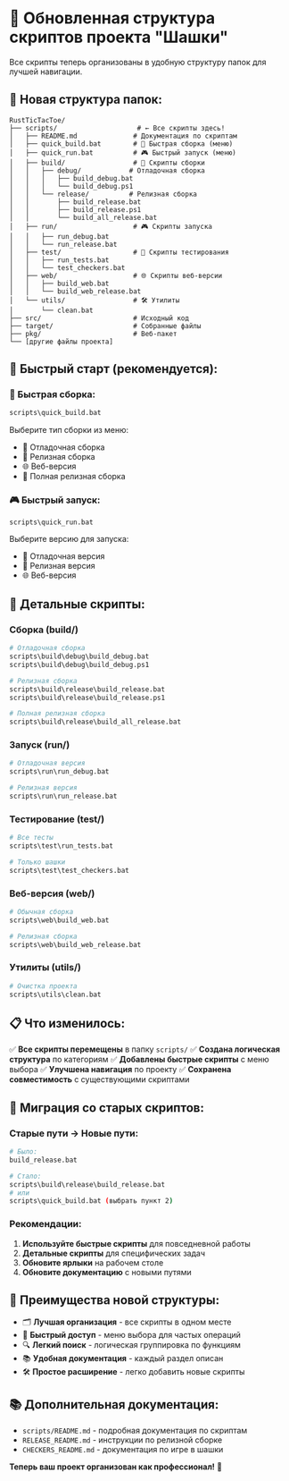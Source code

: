 # 🚀 **Обновленная структура скриптов проекта "Шашки"**

Все скрипты теперь организованы в удобную структуру папок для лучшей навигации.

## 📁 **Новая структура папок:**

```
RustTicTacToe/
├── scripts/                    # ← Все скрипты здесь!
│   ├── README.md              # Документация по скриптам
│   ├── quick_build.bat        # 🚀 Быстрая сборка (меню)
│   ├── quick_run.bat          # 🎮 Быстрый запуск (меню)
│   ├── build/                 # 🔨 Скрипты сборки
│   │   ├── debug/            # Отладочная сборка
│   │   │   ├── build_debug.bat
│   │   │   └── build_debug.ps1
│   │   └── release/          # Релизная сборка
│   │       ├── build_release.bat
│   │       ├── build_release.ps1
│   │       └── build_all_release.bat
│   ├── run/                   # 🎮 Скрипты запуска
│   │   ├── run_debug.bat
│   │   └── run_release.bat
│   ├── test/                  # 🧪 Скрипты тестирования
│   │   ├── run_tests.bat
│   │   └── test_checkers.bat
│   ├── web/                   # 🌐 Скрипты веб-версии
│   │   ├── build_web.bat
│   │   └── build_web_release.bat
│   └── utils/                 # 🛠️ Утилиты
│       └── clean.bat
├── src/                       # Исходный код
├── target/                    # Собранные файлы
├── pkg/                       # Веб-пакет
└── [другие файлы проекта]
```

## 🎯 **Быстрый старт (рекомендуется):**

### **🚀 Быстрая сборка:**
```bash
scripts\quick_build.bat
```
Выберите тип сборки из меню:
- 🔨 Отладочная сборка
- 🚀 Релизная сборка  
- 🌐 Веб-версия
- 🎯 Полная релизная сборка

### **🎮 Быстрый запуск:**
```bash
scripts\quick_run.bat
```
Выберите версию для запуска:
- 🔨 Отладочная версия
- 🚀 Релизная версия
- 🌐 Веб-версия

## 🔧 **Детальные скрипты:**

### **Сборка (build/)**
```bash
# Отладочная сборка
scripts\build\debug\build_debug.bat
scripts\build\debug\build_debug.ps1

# Релизная сборка
scripts\build\release\build_release.bat
scripts\build\release\build_release.ps1

# Полная релизная сборка
scripts\build\release\build_all_release.bat
```

### **Запуск (run/)**
```bash
# Отладочная версия
scripts\run\run_debug.bat

# Релизная версия
scripts\run\run_release.bat
```

### **Тестирование (test/)**
```bash
# Все тесты
scripts\test\run_tests.bat

# Только шашки
scripts\test\test_checkers.bat
```

### **Веб-версия (web/)**
```bash
# Обычная сборка
scripts\web\build_web.bat

# Релизная сборка
scripts\web\build_web_release.bat
```

### **Утилиты (utils/)**
```bash
# Очистка проекта
scripts\utils\clean.bat
```

## 📋 **Что изменилось:**

✅ **Все скрипты перемещены** в папку `scripts/`
✅ **Создана логическая структура** по категориям
✅ **Добавлены быстрые скрипты** с меню выбора
✅ **Улучшена навигация** по проекту
✅ **Сохранена совместимость** с существующими скриптами

## 🔄 **Миграция со старых скриптов:**

### **Старые пути → Новые пути:**
```bash
# Было:
build_release.bat

# Стало:
scripts\build\release\build_release.bat
# или
scripts\quick_build.bat (выбрать пункт 2)
```

### **Рекомендации:**
1. **Используйте быстрые скрипты** для повседневной работы
2. **Детальные скрипты** для специфических задач
3. **Обновите ярлыки** на рабочем столе
4. **Обновите документацию** с новыми путями

## 🎉 **Преимущества новой структуры:**

- 🗂️ **Лучшая организация** - все скрипты в одном месте
- 🚀 **Быстрый доступ** - меню выбора для частых операций
- 🔍 **Легкий поиск** - логическая группировка по функциям
- 📚 **Удобная документация** - каждый раздел описан
- 🛠️ **Простое расширение** - легко добавить новые скрипты

## 📚 **Дополнительная документация:**

- `scripts/README.md` - подробная документация по скриптам
- `RELEASE_README.md` - инструкции по релизной сборке
- `CHECKERS_README.md` - документация по игре в шашки

**Теперь ваш проект организован как профессионал!** 🎯
